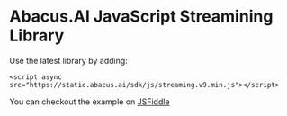 # Abacus.AI JavaScript Streamining Library

Use the latest library by adding:

`<script async src="https://static.abacus.ai/sdk/js/streaming.v9.min.js"></script>`

You can checkout the example on [JSFiddle](https://jsfiddle.net/gh/get/library/pure/abacusai/streaming-javascript/tree/main/example)
